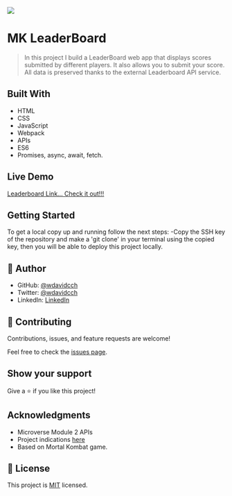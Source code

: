 ![](https://img.shields.io/badge/Microverse-blueviolet)

# MK LeaderBoard

> In this project I build a LeaderBoard web app that displays scores submitted by different players. It also allows you to submit your score. All data is preserved thanks to the external Leaderboard API service.

## Built With

- HTML
- CSS
- JavaScript
- Webpack
- APIs 
- ES6
- Promises, async, await, fetch.

## Live Demo

[Leaderboard Link... Check it out!!!](https://wdavidcch.github.io/leaderboard/dist/)


## Getting Started

To get a local copy up and running follow the next steps: -Copy the SSH key of the repository and make a 'git clone' in your terminal using the copied key, then you will be able to deploy this project locally.

## 👤 Author

- GitHub: [@wdavidcch](https://github.com/wdavidcch)
- Twitter: [@wdavidcch](https://twitter.com/wdavidcch)
- LinkedIn: [LinkedIn](https://www.linkedin.com/in/williams-colmenares-989a6b151)

## 🤝 Contributing

Contributions, issues, and feature requests are welcome!

Feel free to check the [issues page](../../issues/).

## Show your support

Give a ⭐️ if you like this project!

## Acknowledgments

- Microverse Module 2 APIs
- Project indications [here](https://github.com/microverseinc/curriculum-javascript/blob/main/leaderboard/sneak_peek.md)
- Based on Mortal Kombat game.

## 📝 License

This project is [MIT](./MIT.md) licensed.
